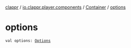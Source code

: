 [clappr](../../index.md) / [io.clappr.player.components](../index.md) / [Container](index.md) / [options](.)

# options

`val options: `[`Options`](../../io.clappr.player.base/-options/index.md)